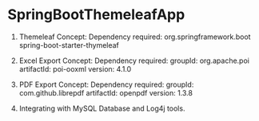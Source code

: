 # SpringBootThemeleafApp

1. Themeleaf Concept:
Dependency required: 
    <dependency>
			<groupId>org.springframework.boot</groupId>
			<artifactId>spring-boot-starter-thymeleaf</artifactId>
		</dependency>

2. Excel Export Concept:
Dependency required: groupId: org.apache.poi
				artifactId: poi-ooxml
				version: 4.1.0
				
3. PDF Export Concept: 
Dependency required: groupId: com.github.librepdf
				artifactId: openpdf
				version: 1.3.8
				
4. Integrating with MySQL Database and Log4j tools.

